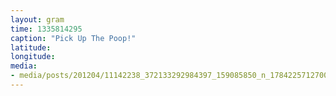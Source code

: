 ```yaml
---
layout: gram
time: 1335814295
caption: "Pick Up The Poop!"
latitude: 
longitude: 
media:
- media/posts/201204/11142238_372133292984397_159085850_n_17842257127000351.jpg
---
```

